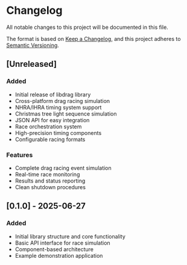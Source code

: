 # Changelog

All notable changes to this project will be documented in this file.

The format is based on [Keep a Changelog](https://keepachangelog.com/en/1.0.0/),
and this project adheres to [Semantic Versioning](https://semver.org/spec/v2.0.0.html).

## [Unreleased]

### Added
- Initial release of libdrag library
- Cross-platform drag racing simulation
- NHRA/IHRA timing system support
- Christmas tree light sequence simulation
- JSON API for easy integration
- Race orchestration system
- High-precision timing components
- Configurable racing formats

### Features
- Complete drag racing event simulation
- Real-time race monitoring
- Results and status reporting
- Clean shutdown procedures

## [0.1.0] - 2025-06-27

### Added
- Initial library structure and core functionality
- Basic API interface for race simulation
- Component-based architecture
- Example demonstration application

